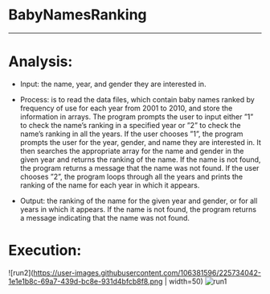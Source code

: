 #                                                                     BabyNamesRanking 
***************************************************************************************************************************************************************

# Analysis:
- Input: the name, year, and gender they are interested in.

- Process: is to read the data files, which contain baby names ranked by frequency of use for each year
from 2001 to 2010, and store the information in arrays. The program prompts the user to input either ”1”
to check the name’s ranking in a specified year or ”2” to check the name’s ranking in all the years.
If the user chooses ”1”, the program prompts the user for the year, gender, and name they are interested in. It then searches the appropriate array for the name and gender in the given year and returns the
ranking of the name. If the name is not found, the program returns a message that the name was not found.
If the user chooses ”2”, the program loops through all the years and prints the ranking of the name for
each year in which it appears.

- Output: the ranking of the name for the given year and gender, or for all years in which it appears.
If the name is not found, the program returns a message indicating that the name was not found.


# Execution:
![run2](https://user-images.githubusercontent.com/106381596/225734042-1e1e1b8c-69a7-439d-bc8e-931d4bfcb8f8.png | width=50)
![run1](https://user-images.githubusercontent.com/106381596/225734032-1ebca9ce-e5c9-43e4-8311-8b8e485802e0.png)

